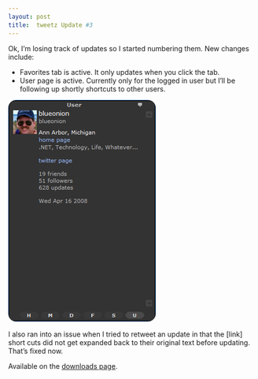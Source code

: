 ```yaml
---
layout: post
title:  tweetz Update #3
---
```

Ok, I’m losing track of updates so I started numbering them. New changes include:

  * Favorites tab is active. It only updates when you click the tab. 
  * User page is active. Currently only for the logged in user but I’ll be following up shortly shortcuts to other users. 

![2009-08-24_2120](/cdn/images/blog/tweetzUpdate2_12D9F/20090824_2120.png)

I also ran into an issue when I tried to retweet an update in that the [link] short cuts did not get expanded back to their original text before updating. That’s fixed now.

Available on the [downloads page](/downloads).
